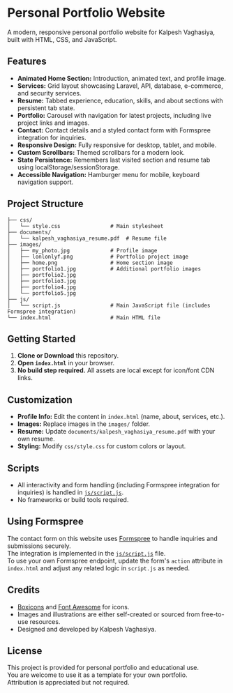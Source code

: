 # Personal Portfolio Website

A modern, responsive personal portfolio website for Kalpesh Vaghasiya, built with HTML, CSS, and JavaScript.

## Features

- **Animated Home Section:** Introduction, animated text, and profile image.
- **Services:** Grid layout showcasing Laravel, API, database, e-commerce, and security services.
- **Resume:** Tabbed experience, education, skills, and about sections with persistent tab state.
- **Portfolio:** Carousel with navigation for latest projects, including live project links and images.
- **Contact:** Contact details and a styled contact form with Formspree integration for inquiries.
- **Responsive Design:** Fully responsive for desktop, tablet, and mobile.
- **Custom Scrollbars:** Themed scrollbars for a modern look.
- **State Persistence:** Remembers last visited section and resume tab using localStorage/sessionStorage.
- **Accessible Navigation:** Hamburger menu for mobile, keyboard navigation support.

## Project Structure

```
├── css/
│   └── style.css                # Main stylesheet
├── documents/
│   └── kalpesh_vaghasiya_resume.pdf  # Resume file
├── images/
│   ├── my_photo.jpg             # Profile image
│   ├── lonlonlyf.png            # Portfolio project image
│   ├── home.png                 # Home section image
│   ├── portfolio1.jpg           # Additional portfolio images
│   ├── portfolio2.jpg
│   ├── portfolio3.jpg
│   ├── portfolio4.jpg
│   └── portfolio5.jpg
├── js/
│   └── script.js                # Main JavaScript file (includes Formspree integration)
└── index.html                   # Main HTML file
```

## Getting Started

1. **Clone or Download** this repository.
2. **Open `index.html`** in your browser.
3. **No build step required.** All assets are local except for icon/font CDN links.

## Customization

- **Profile Info:** Edit the content in `index.html` (name, about, services, etc.).
- **Images:** Replace images in the `images/` folder.
- **Resume:** Update `documents/kalpesh_vaghasiya_resume.pdf` with your own resume.
- **Styling:** Modify `css/style.css` for custom colors or layout.

## Scripts

- All interactivity and form handling (including Formspree integration for inquiries) is handled in [`js/script.js`](js/script.js).
- No frameworks or build tools required.

## Using Formspree

The contact form on this website uses [Formspree](https://formspree.io/) to handle inquiries and submissions securely.  
The integration is implemented in the [`js/script.js`](js/script.js) file.  
To use your own Formspree endpoint, update the form's `action` attribute in `index.html` and adjust any related logic in `script.js` as needed.

## Credits

- [Boxicons](https://boxicons.com/) and [Font Awesome](https://fontawesome.com/) for icons.
- Images and illustrations are either self-created or sourced from free-to-use resources.
- Designed and developed by Kalpesh Vaghasiya.

## License

This project is provided for personal portfolio and educational use.  
You are welcome to use it as a template for your own portfolio.  
Attribution is appreciated but not required.
